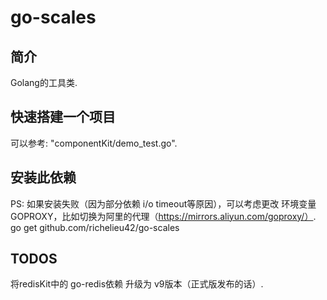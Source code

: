 # go-scales

## 简介 
Golang的工具类.

## 快速搭建一个项目
可以参考: "componentKit/demo_test.go".

## 安装此依赖
PS: 如果安装失败（因为部分依赖 i/o timeout等原因），可以考虑更改 环境变量GOPROXY，比如切换为阿里的代理（https://mirrors.aliyun.com/goproxy/）.
go get github.com/richelieu42/go-scales

## TODOS
将redisKit中的 go-redis依赖 升级为 v9版本（正式版发布的话）.
